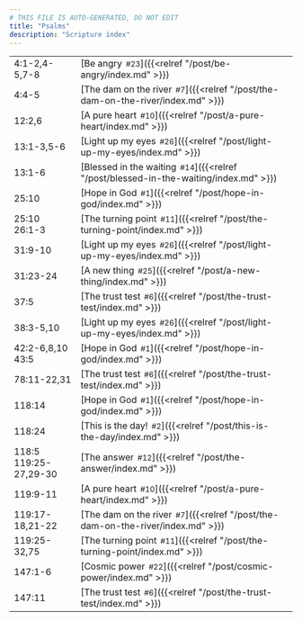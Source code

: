 ```yaml
---
# THIS FILE IS AUTO-GENERATED, DO NOT EDIT
title: "Psalms"
description: "Scripture index"
---
```


|  |  |
| --- | --- |
| 4:1-2,4-5,7-8 | [Be angry<span style="font-size:smaller; padding-left:0.5em;">#23</span>]({{<relref "/post/be-angry/index.md" >}}) |
| 4:4-5 | [The dam on the river<span style="font-size:smaller; padding-left:0.5em;">#7</span>]({{<relref "/post/the-dam-on-the-river/index.md" >}}) |
| 12:2,6 | [A pure heart<span style="font-size:smaller; padding-left:0.5em;">#10</span>]({{<relref "/post/a-pure-heart/index.md" >}}) |
| 13:1-3,5-6 | [Light up my eyes<span style="font-size:smaller; padding-left:0.5em;">#26</span>]({{<relref "/post/light-up-my-eyes/index.md" >}}) |
| 13:1-6 | [Blessed in the waiting<span style="font-size:smaller; padding-left:0.5em;">#14</span>]({{<relref "/post/blessed-in-the-waiting/index.md" >}}) |
| 25:10 | [Hope in God<span style="font-size:smaller; padding-left:0.5em;">#1</span>]({{<relref "/post/hope-in-god/index.md" >}}) |
| 25:10 <br/> 26:1-3 | [The turning point<span style="font-size:smaller; padding-left:0.5em;">#11</span>]({{<relref "/post/the-turning-point/index.md" >}}) |
| 31:9-10 | [Light up my eyes<span style="font-size:smaller; padding-left:0.5em;">#26</span>]({{<relref "/post/light-up-my-eyes/index.md" >}}) |
| 31:23-24 | [A new thing<span style="font-size:smaller; padding-left:0.5em;">#25</span>]({{<relref "/post/a-new-thing/index.md" >}}) |
| 37:5 | [The trust test<span style="font-size:smaller; padding-left:0.5em;">#6</span>]({{<relref "/post/the-trust-test/index.md" >}}) |
| 38:3-5,10 | [Light up my eyes<span style="font-size:smaller; padding-left:0.5em;">#26</span>]({{<relref "/post/light-up-my-eyes/index.md" >}}) |
| 42:2-6,8,10 <br/> 43:5 | [Hope in God<span style="font-size:smaller; padding-left:0.5em;">#1</span>]({{<relref "/post/hope-in-god/index.md" >}}) |
| 78:11-22,31 | [The trust test<span style="font-size:smaller; padding-left:0.5em;">#6</span>]({{<relref "/post/the-trust-test/index.md" >}}) |
| 118:14 | [Hope in God<span style="font-size:smaller; padding-left:0.5em;">#1</span>]({{<relref "/post/hope-in-god/index.md" >}}) |
| 118:24 | [This is the day!<span style="font-size:smaller; padding-left:0.5em;">#2</span>]({{<relref "/post/this-is-the-day/index.md" >}}) |
| 118:5 <br/> 119:25-27,29-30 | [The answer<span style="font-size:smaller; padding-left:0.5em;">#12</span>]({{<relref "/post/the-answer/index.md" >}}) |
| 119:9-11 | [A pure heart<span style="font-size:smaller; padding-left:0.5em;">#10</span>]({{<relref "/post/a-pure-heart/index.md" >}}) |
| 119:17-18,21-22 | [The dam on the river<span style="font-size:smaller; padding-left:0.5em;">#7</span>]({{<relref "/post/the-dam-on-the-river/index.md" >}}) |
| 119:25-32,75 | [The turning point<span style="font-size:smaller; padding-left:0.5em;">#11</span>]({{<relref "/post/the-turning-point/index.md" >}}) |
| 147:1-6 | [Cosmic power<span style="font-size:smaller; padding-left:0.5em;">#22</span>]({{<relref "/post/cosmic-power/index.md" >}}) |
| 147:11 | [The trust test<span style="font-size:smaller; padding-left:0.5em;">#6</span>]({{<relref "/post/the-trust-test/index.md" >}}) |
